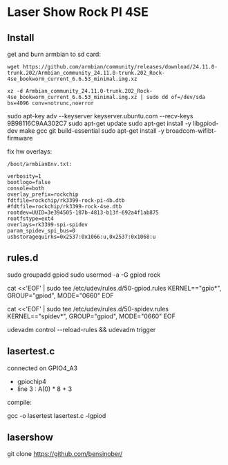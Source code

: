 # Laser Show Rock PI 4SE

## Install

get and burn armbian to sd card:

    wget https://github.com/armbian/community/releases/download/24.11.0-trunk.202/Armbian_community_24.11.0-trunk.202_Rock-4se_bookworm_current_6.6.53_minimal.img.xz

    xz -d Armbian_community_24.11.0-trunk.202_Rock-4se_bookworm_current_6.6.53_minimal.img.xz | sudo dd of=/dev/sda bs=4096 conv=notrunc,noerror

sudo apt-key adv --keyserver keyserver.ubuntu.com --recv-keys 9B98116C9AA302C7
sudo apt-get update
sudo apt-get install -y libgpiod-dev make gcc git build-essential
sudo apt-get install -y broadcom-wifibt-firmware

fix hw overlays:

    /boot/armbianEnv.txt:
```
verbosity=1
bootlogo=false
console=both
overlay_prefix=rockchip
fdtfile=rockchip/rk3399-rock-pi-4b.dtb
#fdtfile=rockchip/rk3399-rock-4se.dtb
rootdev=UUID=3e394505-187b-4813-b13f-692a4f1ab875
rootfstype=ext4
overlays=rk3399-spi-spidev
param_spidev_spi_bus=0
usbstoragequirks=0x2537:0x1066:u,0x2537:0x1068:u
```

## rules.d


sudo groupadd gpiod
sudo usermod -a -G gpiod rock

cat <<'EOF' | sudo tee /etc/udev/rules.d/50-gpiod.rules
KERNEL=="gpio*", GROUP="gpiod", MODE="0660"
EOF

cat <<'EOF' | sudo tee /etc/udev/rules.d/50-spidev.rules
KERNEL=="spidev*", GROUP="gpiod", MODE="0660"
EOF

udevadm control --reload-rules && udevadm trigger

## lasertest.c

connected on GPIO4_A3
  * gpiochip4
  * line 3 : A(0) * 8 + 3

compile:

gcc -o lasertest lasertest.c -lgpiod

## lasershow

git clone https://github.com/bensinober/